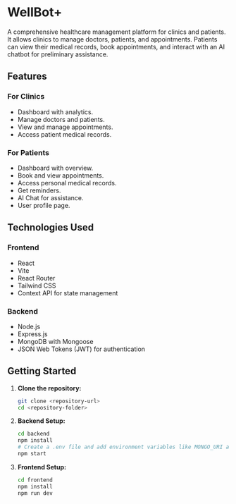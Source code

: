 # WellBot+

A comprehensive healthcare management platform for clinics and patients. It allows clinics to manage doctors, patients, and appointments. Patients can view their medical records, book appointments, and interact with an AI chatbot for preliminary assistance.

## Features

### For Clinics
- Dashboard with analytics.
- Manage doctors and patients.
- View and manage appointments.
- Access patient medical records.

### For Patients
- Dashboard with overview.
- Book and view appointments.
- Access personal medical records.
- Get reminders.
- AI Chat for assistance.
- User profile page.

## Technologies Used

### Frontend
- React
- Vite
- React Router
- Tailwind CSS
- Context API for state management

### Backend
- Node.js
- Express.js
- MongoDB with Mongoose
- JSON Web Tokens (JWT) for authentication

## Getting Started

1. **Clone the repository:**
   ```bash
   git clone <repository-url>
   cd <repository-folder>
   ```

2. **Backend Setup:**
   ```bash
   cd backend
   npm install
   # Create a .env file and add environment variables like MONGO_URI and JWT_SECRET
   npm start
   ```

3. **Frontend Setup:**
   ```bash
   cd frontend
   npm install
   npm run dev
   ```
